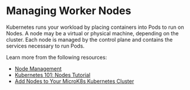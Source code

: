 # Managing Worker Nodes

Kubernetes runs your workload by placing containers into Pods to run on Nodes. A node may be a virtual or physical machine, depending on the cluster. Each node is managed by the control plane and contains the services necessary to run Pods.

Learn more from the following resources:

- [Node Management](https://kubernetes.io/docs/concepts/architecture/nodes/#management)
- [Kubernetes 101: Nodes Tutorial](https://www.youtube.com/watch?v=xhwi3zIVR-8)
- [Add Nodes to Your MicroK8s Kubernetes Cluster](https://thenewstack.io/add-nodes-to-your-microk8s-kubernetes-cluster/)

